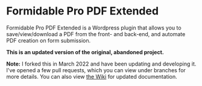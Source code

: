 Formidable Pro PDF Extended
==========================

Formidable Pro PDF Extended is a Wordpress plugin that allows you to save/view/download a PDF from the front- and back-end, and automate PDF creation on form submission. 

**This is an updated version of the original, abandoned project.**

**Note:** I forked this in March 2022 and have been updating and developing it. I've opened a few pull requests, which you can view under branches for more details. You can also view [the Wiki](https://github.com/jvarn/formidable-pro-pdf-extended/wiki) for updated documentation.
